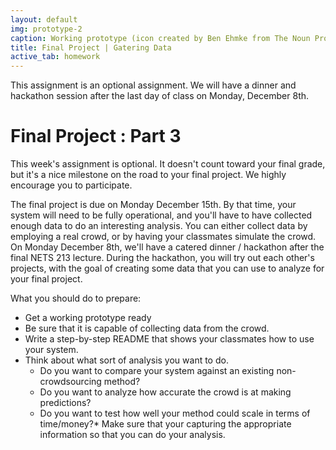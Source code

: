 ```yaml
---
layout: default
img: prototype-2
caption: Working prototype (icon created by Ben Ehmke from The Noun Project)
title: Final Project | Gatering Data
active_tab: homework
---
```



<div class="alert alert-info">
  This assignment is an optional assignment.  We will have a dinner and hackathon session  after the last day of class on Monday, December 8th. 
</div>


Final Project<span class="text-muted"> : Part 3</span> 
=============================================================

This week's assignment is optional.  It doesn't count toward your final grade, but it's a nice milestone on the road to your final project. We highly encourage you to participate. 

The final project is due on Monday December 15th.  By that time, your system will need to be fully operational, and you'll have to have collected enough data to do an interesting analysis.  You can either collect data by employing a real crowd, or by having your classmates simulate the crowd.  On Monday December 8th, we'll have a catered dinner / hackathon after the final NETS 213 lecture.  During the hackathon, you will try out each other's projects, with the goal of creating some data that you can use to analyze for your final project.

What you should do to prepare:

* Get a working prototype ready
* Be sure that it is capable of collecting data from the crowd.
* Write a step-by-step README that shows your classmates how to use your system.
* Think about what sort of analysis you want to do.  
	- Do you want to compare your system against an existing non-crowdsourcing method?  
	- Do you want to analyze how accurate the crowd is at making predictions?
	- Do you want to test how well your method could scale in terms of time/money?* Make sure that your capturing the appropriate information so that you can do your analysis.